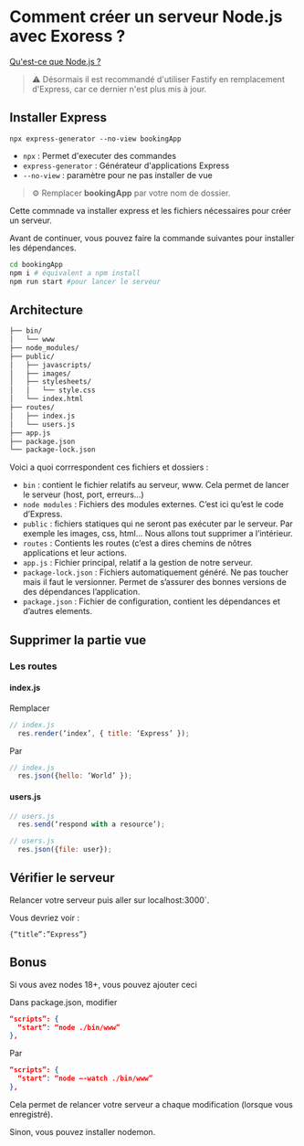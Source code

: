 # Comment créer un serveur Node.js avec Exoress ?

[Qu'est-ce que Node.js ?](./theory/01-node.md)

> ⚠️ Désormais il est recommandé d'utiliser Fastify en remplacement d'Express, car ce dernier n'est plus mis à jour.

## Installer Express

```
npx express-generator --no-view bookingApp 
```

- `npx` : Permet d'executer des commandes
- `express-generator` : Générateur d'applications Express
- `--no-view` : paramètre pour ne pas installer de vue

> ⚙️ Remplacer **bookingApp** par votre nom de dossier.

Cette commnade va installer express et les fichiers nécessaires pour créer un serveur.

Avant de continuer, vous pouvez faire la commande suivantes pour installer les dépendances.

```bash
cd bookingApp
npm i # équivalent a npm install
npm run start #pour lancer le serveur
```

## Architecture

```bash
├── bin/
│   └── www
├── node_modules/
├── public/
│   ├── javascripts/
│   ├── images/
│   ├── stylesheets/
│   │   └── style.css
│   └── index.html
├── routes/
│   ├── index.js
│   └── users.js
├── app.js
├── package.json
└── package-lock.json 
```

Voici a quoi corrrespondent ces fichiers et dossiers :

- `bin` : contient le fichier relatifs au serveur, www. Cela permet de lancer le serveur (host, port, erreurs…)
- `node modules` : Fichiers des modules externes. C’est ici qu’est le code d’Express.
- `public` : fichiers statiques qui ne seront pas exécuter par le serveur. Par exemple les images, css, html… Nous allons tout supprimer a l’intérieur.
- `routes` : Contients les routes (c’est a dires chemins de nôtres applications et leur actions.
- `app.js` : Fichier principal, relatif a la gestion de notre serveur.
- `package-lock.json` : Fichiers automatiquement généré. Ne pas toucher mais il faut le versionner. Permet de s’assurer des bonnes versions de des dépendances l’application.
- `package.json` : Fichier de configuration, contient les dépendances et d’autres elements.

## Supprimer la partie vue

### Les routes

#### index.js

Remplacer 

```js
// index.js
  res.render(‘index’, { title: ‘Express’ });
```

Par

```js
// index.js
  res.json({hello: ‘World’ });
```

#### users.js

```js
// users.js
  res.send(‘respond with a resource’);
```

```js
// users.js
  res.json({file: user});
```

## Vérifier le serveur

Relancer votre serveur puis aller sur localhost:3000`.

Vous devriez voir :

`{“title”:”Express”}`

## Bonus

Si vous avez nodes 18+, vous pouvez ajouter ceci

Dans package.json, modifier

```json
“scripts”: {
  “start”: “node ./bin/www”
},
```

Par

```json
“scripts”: {
  “start”: “node —-watch ./bin/www”
},
``` 

Cela permet de relancer votre serveur a chaque modification (lorsque vous enregistré).

Sinon, vous pouvez installer nodemon.